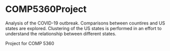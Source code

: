 # COMP5360Project
Analysis of the COVID-19 outbreak. Comparisons between countires and US states are explored. Clustering of the US states is performed in an effort to understand the relationship between different states. 

Project for COMP 5360
